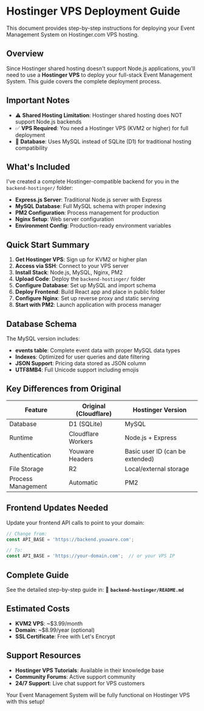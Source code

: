 # Hostinger VPS Deployment Guide

This document provides step-by-step instructions for deploying your Event Management System on Hostinger.com VPS hosting.

## Overview

Since Hostinger shared hosting doesn't support Node.js applications, you'll need to use a **Hostinger VPS** to deploy your full-stack Event Management System. This guide covers the complete deployment process.

## Important Notes

- ⚠️ **Shared Hosting Limitation**: Hostinger shared hosting does NOT support Node.js backends
- ✅ **VPS Required**: You need a Hostinger VPS (KVM2 or higher) for full deployment
- 💾 **Database**: Uses MySQL instead of SQLite (D1) for traditional hosting compatibility

## What's Included

I've created a complete Hostinger-compatible backend for you in the `backend-hostinger/` folder:

- **Express.js Server**: Traditional Node.js server with Express
- **MySQL Database**: Full MySQL schema with proper indexing
- **PM2 Configuration**: Process management for production
- **Nginx Setup**: Web server configuration
- **Environment Config**: Production-ready environment variables

## Quick Start Summary

1. **Get Hostinger VPS**: Sign up for KVM2 or higher plan
2. **Access via SSH**: Connect to your VPS server
3. **Install Stack**: Node.js, MySQL, Nginx, PM2
4. **Upload Code**: Deploy the `backend-hostinger/` folder
5. **Configure Database**: Set up MySQL and import schema
6. **Deploy Frontend**: Build React app and place in public folder
7. **Configure Nginx**: Set up reverse proxy and static serving
8. **Start with PM2**: Launch application with process manager

## Database Schema

The MySQL version includes:
- **events table**: Complete event data with proper MySQL data types
- **Indexes**: Optimized for user queries and date filtering
- **JSON Support**: Pricing data stored as JSON column
- **UTF8MB4**: Full Unicode support including emojis

## Key Differences from Original

| Feature | Original (Cloudflare) | Hostinger Version |
|---------|----------------------|-------------------|
| Database | D1 (SQLite) | MySQL |
| Runtime | Cloudflare Workers | Node.js + Express |
| Authentication | Youware Headers | Basic user ID (can be extended) |
| File Storage | R2 | Local/external storage |
| Process Management | Automatic | PM2 |

## Frontend Updates Needed

Update your frontend API calls to point to your domain:
```javascript
// Change from:
const API_BASE = 'https://backend.youware.com';

// To:
const API_BASE = 'https://your-domain.com';  // or your VPS IP
```

## Complete Guide

See the detailed step-by-step guide in:
📁 **`backend-hostinger/README.md`**

## Estimated Costs

- **KVM2 VPS**: ~$3.99/month
- **Domain**: ~$8.99/year (optional)
- **SSL Certificate**: Free with Let's Encrypt

## Support Resources

- **Hostinger VPS Tutorials**: Available in their knowledge base
- **Community Forums**: Active support community
- **24/7 Support**: Live chat support for VPS customers

Your Event Management System will be fully functional on Hostinger VPS with this setup!